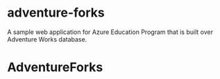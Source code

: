 # adventure-forks
A sample web application for Azure Education Program that is built over Adventure Works database.
# AdventureForks
